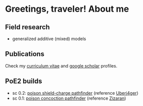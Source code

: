 # Greetings, traveler! About me

## Field research

- generalized additive (mixed) models

## Publications

Check my [curriculum vitae](http://lattes.cnpq.br/9017498164523856) and [google scholar](https://scholar.google.com.br/citations?hl=en&user=PCG_qHIAAAAJ) profiles.

## PoE2 builds

- sc 0.2: [poison shield-charge pathfinder](https://poe2.ninja/profile/character/1qojaloxh2ac1/danvah-5208/danvah) (reference [Uberj4ger](https://www.reddit.com/r/PathOfExile2/comments/1k87f8r/poe2_020_poison_shield_charge_pathfinder_t4_xesht))
- sc 0.1: [poison concoction pathfinder](https://poe2.ninja/profile/character/6v39ktkyuzti/danvah-5208/danvs) (reference [Zizaran](https://maxroll.gg/poe2/build-guides/poisonous-concoction-pathfinder-build-guide))
